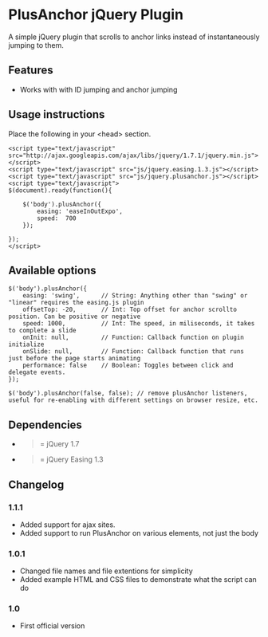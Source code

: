 # PlusAnchor jQuery Plugin

A simple jQuery plugin that scrolls to anchor links instead of instantaneously jumping to them.

## Features
* Works with with ID jumping and anchor jumping

## Usage instructions

Place the following in your &lt;head&gt; section.

	<script type="text/javascript" src="http://ajax.googleapis.com/ajax/libs/jquery/1.7.1/jquery.min.js"></script>
	<script type="text/javascript" src="js/jquery.easing.1.3.js"></script>
	<script type="text/javascript" src="js/jquery.plusanchor.js"></script>
	<script type="text/javascript">
	$(document).ready(function(){

		$('body').plusAnchor({
			easing: 'easeInOutExpo',
			speed: 	700
		});

	});
	</script>

## Available options
	$('body').plusAnchor({
        easing: 'swing',      // String: Anything other than "swing" or "linear" requires the easing.js plugin
        offsetTop: -20,       // Int: Top offset for anchor scrollto position. Can be positive or negative
        speed: 1000,          // Int: The speed, in miliseconds, it takes to complete a slide
        onInit: null,         // Function: Callback function on plugin initialize
        onSlide: null,        // Function: Callback function that runs just before the page starts animating
        performance: false    // Boolean: Toggles between click and delegate events.
    });

    $('body').plusAnchor(false, false); // remove plusAnchor listeners, useful for re-enabling with different settings on browser resize, etc.

## Dependencies
* >= jQuery 1.7
* >= jQuery Easing 1.3

## Changelog

### 1.1.1
* Added support for ajax sites.
* Added support to run PlusAnchor on various elements, not just the body

### 1.0.1
* Changed file names and file extentions for simplicity
* Added example HTML and CSS files to demonstrate what the script can do

### 1.0
* First official version
